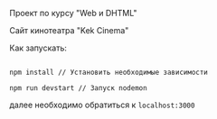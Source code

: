 Проект по курсу "Web и DHTML"

Сайт кинотеатра "Kek Cinema"

Как запускать:

<code>
npm install // Установить необходимые зависимости
</code>

<code>
npm run devstart // Запуск nodemon
</code>

далее необходимо обратиться к <code>localhost:3000</code>